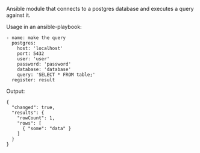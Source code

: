Ansible module that connects to a postgres database and executes a query against it.

Usage in an ansible-playbook:
```
- name: make the query
  postgres:
    host: 'localhost'
    port: 5432
    user: 'user'
    password: 'password'
    database: 'database'
    query: 'SELECT * FROM table;'
  register: result
```

Output:
```
{
  "changed": true,
  "results": {
    "rowCount": 1,
    "rows": [
      { "some": "data" }
    ]
  }
}
```

